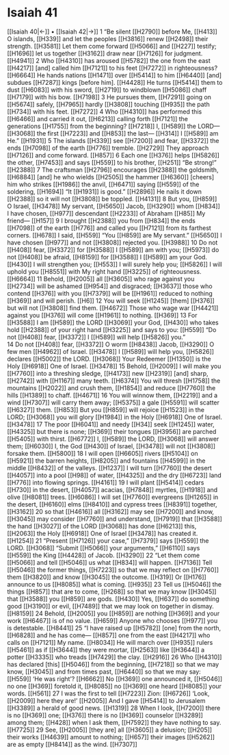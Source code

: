 # Isaiah 41
[[Isaiah 40|←]] • [[Isaiah 42|→]]
1 “Be silent [[H2790]] before Me, [[H413]] O islands, [[H339]] and let the peoples [[H3816]] renew [[H2498]] their strength. [[H3581]] Let them come forward [[H5066]] and [[H227]] testify; [[H1696]] let us together [[H3162]] draw near [[H7126]] for judgment. [[H4941]] 
2 Who [[H4310]] has aroused [[H5782]] the one from the east [[H4217]] [and] called him [[H7121]] to his feet [[H7272]] in righteousness? [[H6664]] He hands nations [[H1471]] over [[H5414]] to him [[H6440]] [and] subdues [[H7287]] kings [before him]. [[H4428]] He turns [[H5414]] them to dust [[H6083]] with his sword, [[H2719]] to windblown [[H5086]] chaff [[H7179]] with his bow. [[H7198]] 
3 He pursues them, [[H7291]] going on [[H5674]] safely, [[H7965]] hardly [[H3808]] touching [[H935]] the path [[H734]] with his feet. [[H7272]] 
4 Who [[H4310]] has performed this [[H6466]] and carried it out, [[H6213]] calling forth [[H7121]] the generations [[H1755]] from the beginning? [[H7218]] I, [[H589]] the LORD— [[H3068]] the first [[H7223]] and [[H853]] the last— [[H314]] I [[H589]] am He.” [[H1931]] 
5 The islands [[H339]] see [[H7200]] and fear, [[H3372]] the ends [[H7098]] of the earth [[H776]] tremble. [[H2729]] They approach [[H7126]] and come forward. [[H857]] 
6 Each one [[H376]] helps [[H5826]] the other, [[H7453]] and says [[H559]] to his brother, [[H251]] “Be strong!” [[H2388]] 
7 The craftsman [[H2796]] encourages [[H2388]] the goldsmith, [[H6884]] [and] he who wields [[H2505]] the hammer [[H6360]] [cheers] him who strikes [[H1986]] the anvil, [[H6471]] saying [[H559]] of the soldering, [[H1694]] “It [[H1931]] is good.” [[H2896]] He nails it down [[H2388]] so it will not [[H3808]] be toppled. [[H4131]] 
8 But you, [[H859]] O Israel, [[H3478]] My servant, [[H5650]] Jacob, [[H3290]] whom [[H834]] I have chosen, [[H977]] descendant [[H2233]] of Abraham [[H85]] My friend— [[H157]] 
9 I brought [[H2388]] you from [[H834]] the ends [[H7098]] of the earth [[H776]] and called you [[H7121]] from its farthest corners. [[H678]] I said, [[H559]] “You [[H859]] are My servant.” [[H5650]] I have chosen [[H977]] and not [[H3808]] rejected you. [[H3988]] 
10 Do not [[H408]] fear, [[H3372]] for [[H3588]] I [[H589]] am with you; [[H5973]] do not [[H408]] be afraid, [[H8159]] for [[H3588]] I [[H589]] am your God. [[H430]] I will strengthen you; [[H553]] I will surely help you; [[H5826]] I will uphold you [[H8551]] with My right hand [[H3225]] of righteousness. [[H6664]] 
11 Behold, [[H2005]] all [[H3605]] who rage against you [[H2734]] will be ashamed [[H954]] and disgraced; [[H3637]] those who contend [[H376]] with you [[H7379]] will be [[H1961]] reduced to nothing [[H369]] and will perish. [[H6]] 
12 You will seek [[H1245]] [them] [[H376]] but will not [[H3808]] find them. [[H4672]] Those who wage war [[H4421]] against you [[H376]] will come [[H1961]] to nothing. [[H369]] 
13 For [[H3588]] I am [[H589]] the LORD [[H3069]] your God, [[H430]] who takes hold [[H2388]] of your right hand [[H3225]] and says to you: [[H559]] “Do not [[H408]] fear, [[H3372]] I [[H589]] will help [[H5826]] you.”  
14 Do not [[H408]] fear, [[H3372]] O worm [[H8438]] Jacob, [[H3290]] O few men [[H4962]] of Israel. [[H3478]] I [[H589]] will help you, [[H5826]] declares [[H5002]] the LORD. [[H3068]] Your Redeemer [[H1350]] is the Holy [[H6918]] One of Israel. [[H3478]] 
15 Behold, [[H2009]] I will make you [[H7760]] into a threshing sledge, [[H4173]] new [[H2319]] [and] sharp, [[H2742]] with [[H1167]] many teeth. [[H6374]] You will thresh [[H1758]] the mountains [[H2022]] and crush them, [[H1854]] and reduce [[H7760]] the hills [[H1389]] to chaff. [[H4671]] 
16 You will winnow them, [[H2219]] and a wind [[H7307]] will carry them away; [[H5375]] a gale [[H5591]] will scatter [[H6327]] them. [[H853]] But you [[H859]] will rejoice [[H1523]] in the LORD; [[H3068]] you will glory [[H1984]] in the Holy [[H6918]] One of Israel. [[H3478]] 
17 The poor [[H6041]] and needy [[H34]] seek [[H1245]] water, [[H4325]] but there is none; [[H369]] their tongues [[H3956]] are parched [[H5405]] with thirst. [[H6772]] I, [[H589]] the LORD, [[H3068]] will answer them; [[H6030]] I, the God [[H430]] of Israel, [[H3478]] will not [[H3808]] forsake them. [[H5800]] 
18 I will open [[H6605]] rivers [[H5104]] on [[H5921]] the barren heights, [[H8205]] and fountains [[H4599]] in the middle [[H8432]] of the valleys. [[H1237]] I will turn [[H7760]] the desert [[H4057]] into a pool [[H98]] of water, [[H4325]] and the dry [[H6723]] land [[H776]] into flowing springs. [[H4161]] 
19 I will plant [[H5414]] cedars [[H730]] in the desert, [[H4057]] acacias, [[H7848]] myrtles, [[H1918]] and olive [[H8081]] trees. [[H6086]] I will set [[H7760]] evergreens [[H1265]] in the desert, [[H6160]] elms [[H8410]] and cypress trees [[H8391]] together, [[H3162]] 
20 so that [[H4616]] all [[H3162]] may see [[H7200]] and know, [[H3045]] may consider [[H7760]] and understand, [[H7919]] that [[H3588]] the hand [[H3027]] of the LORD [[H3068]] has done [[H6213]] this, [[H2063]] the Holy [[H6918]] One of Israel [[H3478]] has created it. [[H1254]] 
21 “Present [[H7126]] your case,” [[H7379]] says [[H559]] the LORD. [[H3068]] “Submit [[H5066]] your arguments,” [[H6110]] says [[H559]] the King [[H4428]] of Jacob. [[H3290]] 
22 “Let them come [[H5066]] and tell [[H5046]] us  what [[H834]] will happen. [[H7136]] Tell [[H5046]] the former things, [[H7223]] so that we may reflect on [[H7760]] them [[H3820]] and know [[H3045]] the outcome. [[H319]] Or [[H176]] announce to us [[H8085]] what is coming. [[H935]] 
23 Tell us [[H5046]] the things [[H857]] that are to come, [[H268]] so that we may know [[H3045]] that [[H3588]] you [[H859]] are gods. [[H430]] Yes, [[H637]] do something good [[H3190]] or evil, [[H7489]] that we may look on together in dismay. [[H8159]] 
24 Behold, [[H2005]] you [[H859]] are nothing [[H369]] and your work [[H6467]] is of no value. [[H659]] Anyone who chooses [[H977]] you is detestable. [[H8441]] 
25 “I have raised up [[H5782]] [one] from the north, [[H6828]] and he has come— [[H857]] one from the east [[H4217]] who calls on [[H7121]] My name. [[H8034]] He will march over [[H935]] rulers [[H5461]] as if [[H3644]] they were mortar, [[H2563]] like [[H3644]] a potter [[H3335]] who treads [[H7429]] the clay. [[H2916]] 
26 Who [[H4310]] has declared [this] [[H5046]] from the beginning, [[H7218]] so that we may know, [[H3045]] and from times past, [[H6440]] so that we may say: [[H559]] ‘He was right’? [[H6662]] No [[H369]] one announced it, [[H5046]] no one [[H369]] foretold it, [[H8085]] no [[H369]] one heard [[H8085]] your words. [[H561]] 
27 I was the first to tell [[H7223]] Zion: [[H6726]] ‘Look, [[H2009]] here they are!’ [[H2005]] And I gave [[H5414]] to Jerusalem [[H3389]] a herald of good news. [[H1319]] 
28 When I look, [[H7200]] there is no [[H369]] one; [[H376]] there is no [[H369]] counselor [[H3289]] among them; [[H428]] when I ask them, [[H7592]] they have nothing to say. [[H7725]] 
29 See, [[H2005]] [they are] all [[H3605]] a delusion; [[H205]] their works [[H4639]] amount to nothing; [[H657]] their images [[H5262]] are as empty [[H8414]] as the wind. [[H7307]] 
